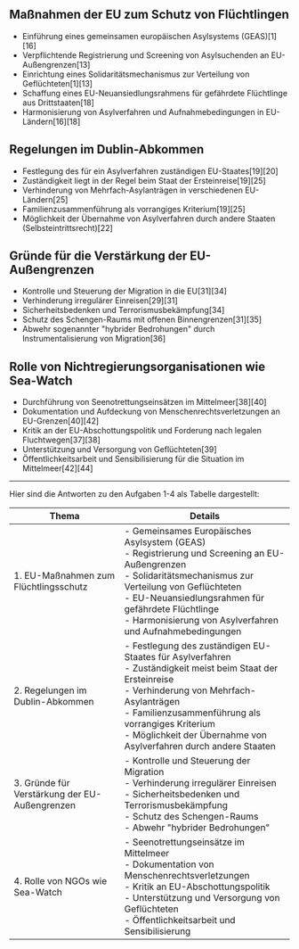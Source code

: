 ## Maßnahmen der EU zum Schutz von Flüchtlingen

- Einführung eines gemeinsamen europäischen Asylsystems (GEAS)[1][16]
- Verpflichtende Registrierung und Screening von Asylsuchenden an EU-Außengrenzen[13]
- Einrichtung eines Solidaritätsmechanismus zur Verteilung von Geflüchteten[1][13]
- Schaffung eines EU-Neuansiedlungsrahmens für gefährdete Flüchtlinge aus Drittstaaten[18]
- Harmonisierung von Asylverfahren und Aufnahmebedingungen in EU-Ländern[16][18]

## Regelungen im Dublin-Abkommen

- Festlegung des für ein Asylverfahren zuständigen EU-Staates[19][20]
- Zuständigkeit liegt in der Regel beim Staat der Ersteinreise[19][25]
- Verhinderung von Mehrfach-Asylanträgen in verschiedenen EU-Ländern[25]
- Familienzusammenführung als vorrangiges Kriterium[19][25]
- Möglichkeit der Übernahme von Asylverfahren durch andere Staaten (Selbsteintrittsrecht)[22]

## Gründe für die Verstärkung der EU-Außengrenzen

- Kontrolle und Steuerung der Migration in die EU[31][34]
- Verhinderung irregulärer Einreisen[29][31]
- Sicherheitsbedenken und Terrorismusbekämpfung[34]
- Schutz des Schengen-Raums mit offenen Binnengrenzen[31][35]
- Abwehr sogenannter "hybrider Bedrohungen" durch Instrumentalisierung von Migration[36]

## Rolle von Nichtregierungsorganisationen wie Sea-Watch

- Durchführung von Seenotrettungseinsätzen im Mittelmeer[38][40]
- Dokumentation und Aufdeckung von Menschenrechtsverletzungen an EU-Grenzen[40][42]
- Kritik an der EU-Abschottungspolitik und Forderung nach legalen Fluchtwegen[37][38]
- Unterstützung und Versorgung von Geflüchteten[39]
- Öffentlichkeitsarbeit und Sensibilisierung für die Situation im Mittelmeer[42][44]


-------

Hier sind die Antworten zu den Aufgaben 1-4 als Tabelle dargestellt:

| Thema | Details |
|-------|---------|
| 1. EU-Maßnahmen zum Flüchtlingsschutz | -  Gemeinsames Europäisches Asylsystem (GEAS)<br>-  Registrierung und Screening an EU-Außengrenzen<br>-  Solidaritätsmechanismus zur Verteilung von Geflüchteten<br>-  EU-Neuansiedlungsrahmen für gefährdete Flüchtlinge<br>-  Harmonisierung von Asylverfahren und Aufnahmebedingungen |
| 2. Regelungen im Dublin-Abkommen | -  Festlegung des zuständigen EU-Staates für Asylverfahren<br>-  Zuständigkeit meist beim Staat der Ersteinreise<br>-  Verhinderung von Mehrfach-Asylanträgen<br>-  Familienzusammenführung als vorrangiges Kriterium<br>-  Möglichkeit der Übernahme von Asylverfahren durch andere Staaten |
| 3. Gründe für Verstärkung der EU-Außengrenzen | -  Kontrolle und Steuerung der Migration<br>-  Verhinderung irregulärer Einreisen<br>-  Sicherheitsbedenken und Terrorismusbekämpfung<br>-  Schutz des Schengen-Raums<br>-  Abwehr "hybrider Bedrohungen" |
| 4. Rolle von NGOs wie Sea-Watch | -  Seenotrettungseinsätze im Mittelmeer<br>-  Dokumentation von Menschenrechtsverletzungen<br>-  Kritik an EU-Abschottungspolitik<br>-  Unterstützung und Versorgung von Geflüchteten<br>-  Öffentlichkeitsarbeit und Sensibilisierung |
